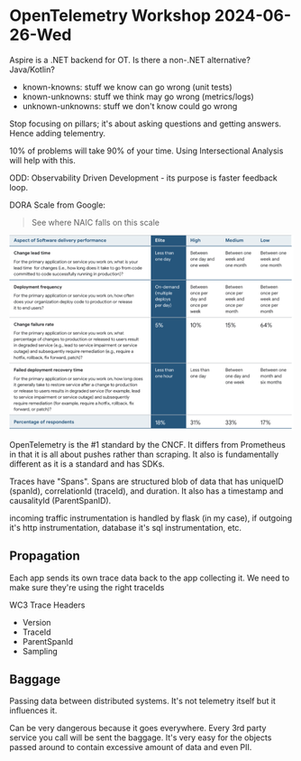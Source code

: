 # OpenTelemetry Workshop 2024-06-26-Wed

Aspire is a .NET backend for OT. Is there a non-.NET alternative? Java/Kotlin?

- known-knowns: stuff we know can go wrong (unit tests)
- known-unknowns: stuff we think may go wrong (metrics/logs)
- unknown-unknowns: stuff we don't know could go wrong

Stop focusing on pillars; it's about asking questions and getting answers. Hence adding telementry.

10% of problems will take 90% of your time. Using Intersectional Analysis will help with this.

ODD: Observability Driven Development - its purpose is faster feedback loop.


DORA Scale from Google:

> See where NAIC falls on this scale

![2023 dora report](2023-google-dora-report.png)

OpenTelemetry is the #1 standard by the CNCF. It differs from Prometheus in that it is all about pushes rather than scraping. It also is fundamentally different as it is a standard and has SDKs.

Traces have "Spans". Spans are structured blob of data that has uniqueID (spanId), correlationId (traceId), and duration. It also has a timestamp and causalityId (ParentSpanID).

incoming traffic instrumentation is handled by flask (in my case), if outgoing it's http instrumentation, database it's sql instrumentation, etc.

## Propagation

Each app sends its own trace data back to the app collecting it. We need to make sure they're using the right traceIds

WC3 Trace Headers
- Version
- TraceId
- ParentSpanId
- Sampling

## Baggage

Passing data between distributed systems. It's not telemetry itself but it influences it.

Can be very dangerous because it goes everywhere. Every 3rd party service you call will be sent the baggage. It's very easy for the objects passed around to contain excessive amount of data and even PII.



